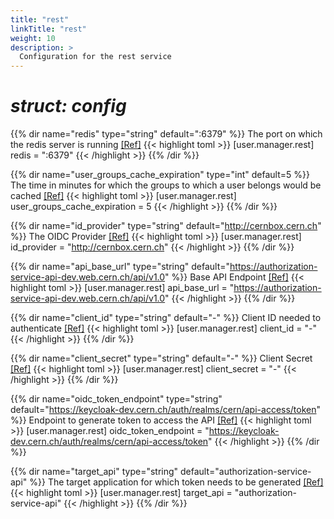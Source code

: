 ```yaml
---
title: "rest"
linkTitle: "rest"
weight: 10
description: >
  Configuration for the rest service
---
```


# _struct: config_

{{% dir name="redis" type="string" default=":6379" %}}
The port on which the redis server is running [[Ref]](https://github.com/cs3org/reva/tree/master/pkg/user/manager/rest/rest.go#L67)
{{< highlight toml >}}
[user.manager.rest]
redis = ":6379"
{{< /highlight >}}
{{% /dir %}}

{{% dir name="user_groups_cache_expiration" type="int" default=5 %}}
The time in minutes for which the groups to which a user belongs would be cached [[Ref]](https://github.com/cs3org/reva/tree/master/pkg/user/manager/rest/rest.go#L69)
{{< highlight toml >}}
[user.manager.rest]
user_groups_cache_expiration = 5
{{< /highlight >}}
{{% /dir %}}

{{% dir name="id_provider" type="string" default="http://cernbox.cern.ch" %}}
The OIDC Provider [[Ref]](https://github.com/cs3org/reva/tree/master/pkg/user/manager/rest/rest.go#L71)
{{< highlight toml >}}
[user.manager.rest]
id_provider = "http://cernbox.cern.ch"
{{< /highlight >}}
{{% /dir %}}

{{% dir name="api_base_url" type="string" default="https://authorization-service-api-dev.web.cern.ch/api/v1.0" %}}
Base API Endpoint [[Ref]](https://github.com/cs3org/reva/tree/master/pkg/user/manager/rest/rest.go#L73)
{{< highlight toml >}}
[user.manager.rest]
api_base_url = "https://authorization-service-api-dev.web.cern.ch/api/v1.0"
{{< /highlight >}}
{{% /dir %}}

{{% dir name="client_id" type="string" default="-" %}}
Client ID needed to authenticate [[Ref]](https://github.com/cs3org/reva/tree/master/pkg/user/manager/rest/rest.go#L75)
{{< highlight toml >}}
[user.manager.rest]
client_id = "-"
{{< /highlight >}}
{{% /dir %}}

{{% dir name="client_secret" type="string" default="-" %}}
Client Secret [[Ref]](https://github.com/cs3org/reva/tree/master/pkg/user/manager/rest/rest.go#L77)
{{< highlight toml >}}
[user.manager.rest]
client_secret = "-"
{{< /highlight >}}
{{% /dir %}}

{{% dir name="oidc_token_endpoint" type="string" default="https://keycloak-dev.cern.ch/auth/realms/cern/api-access/token" %}}
Endpoint to generate token to access the API [[Ref]](https://github.com/cs3org/reva/tree/master/pkg/user/manager/rest/rest.go#L80)
{{< highlight toml >}}
[user.manager.rest]
oidc_token_endpoint = "https://keycloak-dev.cern.ch/auth/realms/cern/api-access/token"
{{< /highlight >}}
{{% /dir %}}

{{% dir name="target_api" type="string" default="authorization-service-api" %}}
The target application for which token needs to be generated [[Ref]](https://github.com/cs3org/reva/tree/master/pkg/user/manager/rest/rest.go#L82)
{{< highlight toml >}}
[user.manager.rest]
target_api = "authorization-service-api"
{{< /highlight >}}
{{% /dir %}}

